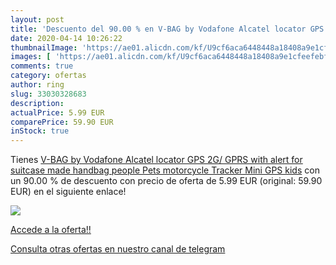 ```yaml
---
layout: post
title: 'Descuento del 90.00 % en V-BAG by Vodafone Alcatel locator GPS 2G'
date: 2020-04-14 10:26:22
thumbnailImage: 'https://ae01.alicdn.com/kf/U9cf6aca6448448a18408a9e1cfeefebfW/V-BAG-by-Vodafone-Alcatel-locator-GPS-2G-GPRS-with-alert-for-suitcase-made-handbag-people.png_350x350._SL200_.png'
images: [ 'https://ae01.alicdn.com/kf/U9cf6aca6448448a18408a9e1cfeefebfW/V-BAG-by-Vodafone-Alcatel-locator-GPS-2G-GPRS-with-alert-for-suitcase-made-handbag-people.png_350x350._SL200_.png' ]
comments: true
category: ofertas
author: ring
slug: 33030328683
description:
actualPrice: 5.99 EUR
comparePrice: 59.90 EUR
inStock: true
---
```


Tienes [V-BAG by Vodafone Alcatel locator GPS 2G/ GPRS with alert for suitcase made handbag people Pets motorcycle Tracker Mini GPS kids](https://www.amazon.com/dp/33030328683/?tag=redken08-20) con un 90.00 % de descuento con precio de oferta de 5.99 EUR (original: 59.90 EUR) en el siguiente enlace!

[![](https://ae01.alicdn.com/kf/U9cf6aca6448448a18408a9e1cfeefebfW/V-BAG-by-Vodafone-Alcatel-locator-GPS-2G-GPRS-with-alert-for-suitcase-made-handbag-people.png_350x350._SL200_.png)](https://www.amazon.com/dp/33030328683/?tag=redken08-20)

[Accede a la oferta!!](https://www.amazon.com/dp/33030328683/?tag=redken08-20)

[Consulta otras ofertas en nuestro canal de telegram](https://t.me/s/ofertas25)
